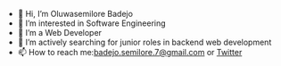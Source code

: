 - 👋 Hi, I’m Oluwasemilore Badejo
- 👀 I’m interested in Software Engineering
- 🌱 I’m a Web Developer
- 💞️ I’m actively searching for junior roles in backend web development
- 📫 How to reach me:badejo.semilore.7@gmail.com or [Twitter](https://twitter.com/daredevil_blac)

<!---
oluwasemilorebadejo/oluwasemilorebadejo is a ✨ special ✨ repository because its `README.md` (this file) appears on your GitHub profile.
You can click the Preview link to take a look at your changes.
--->

